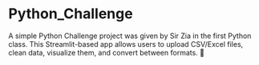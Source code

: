 # Python_Challenge
 A simple Python Challenge project was given by Sir Zia in the first Python class. This Streamlit-based app allows users to upload CSV/Excel files, clean data, visualize them, and convert between formats. 🚀
